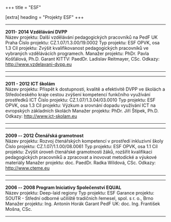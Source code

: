 +++
title = "ESF" 

[extra]
heading = "Projekty ESF"
+++

  -------------------------------- ---------------------------------------------------------------------------------------
  **2011- 2014 Vzdělávání DVPP**   
  Název projektu:                  Další vzdělávání pedagogických pracovníků na PedF UK Praha
  Číslo projektu:                  CZ.1.07/1.3.00/19.0002
  Typ projektu:                    ESF OPVK, osa 1.3
  Cíl projektu:                    Zvýšit kvalifikovanost pedagogických pracovníků ve vybraných vzdělávácích programech.
  Manažer projektu:                PhDr. Pavla Košťálová, Ph.D.
  Garant KITTV:                    PaedDr. Ladislav Reitmayer, CSc.
  Odkazy:                          <http://www.vzdelavani-dvpp.eu>
                                    
  -------------------------------- ---------------------------------------------------------------------------------------

  ---------------------------- ------------------------------------------------------------------------------------------------------------------------------------------------
  **2011 - 2012 ICT školám**   
  Název projektu:              Přispět k dostupnosti, kvalitě a efektivitě DVPP ve školách a Středočeského kraje cestou zvýšení kompetencí funkčního využívání prostředků ICT
  Číslo projektu:              CZ.1.07/1.3.04/03.0010
  Typ projektu:                ESF OPVK, osa 1.3
  Cíl projektu:                Výzkum a srovnání dopadu využívání ICT na evropských základních školách
  Manažer projektu:            PhDr. Jiří Štípek, Ph.D.
  Odkazy:                      <http://www.ict-skolam.eu>
                                
  ---------------------------- ------------------------------------------------------------------------------------------------------------------------------------------------

  --------------------------------------- ----------------------------------------------------------------------------------------------------------------------------------------------
  **2009 -- 2012 Čtenářská gramotnost**   
  Název projektu:                         Rozvoj čtenářských kompetencí v prostředí inkluzivní školy
  Číslo projektu:                         CZ.1.07/1.1.00/08.0061
  Typ projektu:                           ESF OPVK, osa 1.1
  Cíl projektu:                           Zvýšit úroveň čtenářské gramotnosti žáků, rozšířit kvalifikaci pedagogických pracovníků a zpracovat a inovovat metodické a výukové materiály
  Manažer projektu:                       doc. PaedDr. Radka Wildová, CSc.
  Odkazy:                                 <http://www.cteme.eu>[](http://steps-project.wikispaces.com/)
                                           
  --------------------------------------- ----------------------------------------------------------------------------------------------------------------------------------------------

  -------------------------------------------------------- --------------------------------------------------------------------------
  **2006 -- 2008 Program Iniciativy Společenství EQUAL**   
  Název projektu:                                          Deep-laid regiony
  Typ projektu:                                            ESF
  Garance projektu:                                        SOUTR - Střední odborné učiliště tradičních řemesel, spol. s r. o., Brno
  Manažer projektu:                                        Ing. Antonín Horák
  Garant PedF UK:                                          doc. Ing. František Mošna, CSc.
  -------------------------------------------------------- --------------------------------------------------------------------------
